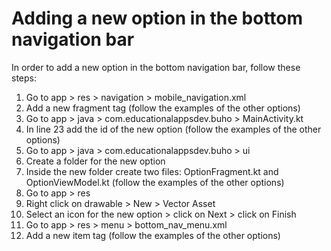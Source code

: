 # Adding a new option in the bottom navigation bar

In order to add a new option in the bottom navigation bar, follow these steps:

1. Go to app > res > navigation > mobile_navigation.xml
2. Add a new fragment tag (follow the examples of the other options)
3. Go to app > java > com.educationalappsdev.buho > MainActivity.kt
4. In line 23 add the id of the new option (follow the examples of the other options)
5. Go to app > java > com.educationalappsdev.buho > ui
6. Create a folder for the new option
7. Inside the new folder create two files: OptionFragment.kt and OptionViewModel.kt (follow the examples of the other options)
8. Go to app > res
9. Right click on drawable > New > Vector Asset
10. Select an icon for the new option > click on Next > click on Finish
11. Go to app > res > menu > bottom_nav_menu.xml
12. Add a new item tag (follow the examples of the other options)